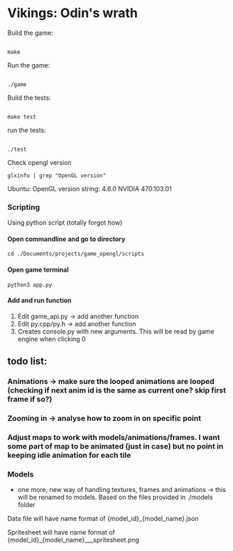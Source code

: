 # Vikings: Odin's wrath

Build the game:

```{commandline}

make
```

Run the game:


```{commandline}

./game
```


Build the tests:

```{commandline}

make test
```

run the tests:

```{commandline}

./test
```


Check opengl version
```{commandline}
glxinfo | grep "OpenGL version"
```

Ubuntu:
OpenGL version string: 4.6.0 NVIDIA 470.103.01


### Scripting
Using python script (totally forgot how)

#### Open commandline and go to directory
```{commandline}
cd ./Documents/projects/game_opengl/scripts
```
 
#### Open game terminal
```{commandline}
python3 app.py
```

#### Add and run function

1) Edit game_api.py -> add another function
2) Edit py.cpp/py.h -> add another function
3) Creates console.py with new arguments. This will be read by game engine when clicking 0


## todo list:

### Animations -> make sure the looped animations are looped (checking if next anim id is the same as current one? skip first frame if so?)
### Zooming in -> analyse how to zoom in on specific point 
### Adjust maps to work with models/animations/frames. I want some part of map to be animated (just in case) but no point in keeping idle animation for each tile


### Models
- one more, new way of handling textures, frames and animations -> this will be renamed to models. Based on the files provided in ./models folder

Data file will have name format of {model_id}_{model_name}.json

Spritesheet will have name format of {model_id}_{model_name}___spritesheet.png